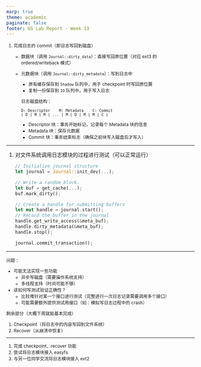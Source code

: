 ```yaml
---
marp: true
theme: academic
paginate: false
footer: OS Lab Report · Week 13
---
```


<!-- header: 第 13 周工作 -->
<!-- _footer: '' -->

<small>

1. 完成日志的 commit（即日志写回到磁盘）
   - 数据块（调用 `Journal::dirty_data`）：直接写回原位置（对应 ext3 的 ordered/writeback 模式）
   - 元数据块（调用 `Journal::dirty_metadata`）：写到日志中
     - 原有缓存保存到 `Shadow` 队列中，用于 checkpoint 时写回原位置
     - 复制一份保存到 `IO` 队列中，用于写入日志

      日志磁盘结构：

      ```
      D: Descriptor    M: Metadata    C: Commit
      | D | M | M | ... | M | D | M | M | C |
      ``` 

      - Descriptor 块：事务开始标记，记录每个 Metadata 块的信息
      - Metadata 块：保存元数据
      - Commit 块：事务结束标志（确保之前块写入磁盘后才写入）

</small>

---

<!-- _footer: '' -->

1. 对文件系统调用日志模块的过程进行测试（可以正常运行）
   ```rust
   // Initialize journal structure
   let journal = Journal::init_dev(...);

   // Write a random block.
   let buf = get_cache(...);
   buf.mark_dirty();

   // Create a handle for submitting buffers
   let mut handle = journal.start();
   // Record the buffer in the journal
   handle.get_write_access(&meta_buf);
   handle.dirty_metadata(&meta_buf);
   handle.stop();

   journal.commit_transaction();
   ```

---

<!-- _footer: '' -->

<small>

问题：
- 可能无法实现一些功能
  - 异步写磁盘（需要操作系统支持）
  - 多线程支持（时间可能不够）
- 该如何写测试验证正确性？
  - 比较难针对某一个接口进行测试（完整进行一次日志记录需要调用多个接口）
  - 可能需要额外提供测试用接口（如：模拟写日志过程中的 crash）

剩余部分（大概下周就能基本完成）

1. Checkpoint（将日志中的内容写回到文件系统）
2. Recover（从崩溃中恢复）


---

<!-- _header: 下周计划 -->

1. 完成 checkpoint、recover 功能
2. 尝试将日志模块接入 easyfs
3. 与另一位同学交流将日志模块接入 ext2
